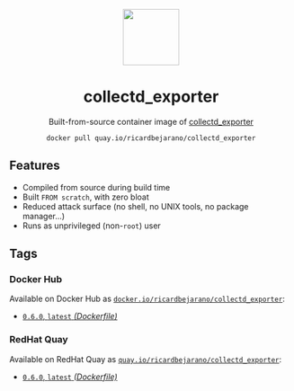 <div align="center">
	<p><img src="https://em-content.zobj.net/thumbs/160/apple/325/fire_1f525.png" width="100px"></p>
	<h1>collectd_exporter</h1>
	<p>Built-from-source container image of <a href="https://github.com/prometheus/collectd_exporter">collectd_exporter</a></p>
	<code>docker pull quay.io/ricardbejarano/collectd_exporter</code>
</div>


## Features

* Compiled from source during build time
* Built `FROM scratch`, with zero bloat
* Reduced attack surface (no shell, no UNIX tools, no package manager...)
* Runs as unprivileged (non-`root`) user


## Tags

### Docker Hub

Available on Docker Hub as [`docker.io/ricardbejarano/collectd_exporter`](https://hub.docker.com/r/ricardbejarano/collectd_exporter):

- [`0.6.0`, `latest` *(Dockerfile)*](Dockerfile)

### RedHat Quay

Available on RedHat Quay as [`quay.io/ricardbejarano/collectd_exporter`](https://quay.io/repository/ricardbejarano/collectd_exporter):

- [`0.6.0`, `latest` *(Dockerfile)*](Dockerfile)
